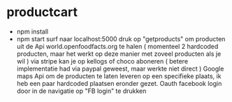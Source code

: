 # productcart
- npm install
- npm start
surf naar localhost:5000
druk op "getproducts" om producten uit de Api world.openfoodfacts.org te halen ( momenteel 2 hardcoded producten, maar het werkt op deze manier met zoveel producten als je wil )
via stripe kan je op kellogs of choco aboneren ( betere implementatie had via paypal geweest, maar werkte niet direct )
Google maps Api om de producten te laten leveren op een specifieke plaats, ik heb een paar hardcoded plaatsen eronder gezet.
Oauth facebook login door in de navigatie op "FB login" te drukken
